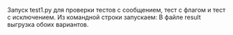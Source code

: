 Запуск test1.py для проверки тестов с сообщением, тест с флагом и тест с исключением.
Из командной строки запускаем:
В файле result выгрузка обоих вариантов.
